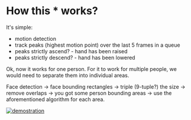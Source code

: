 # How this * works?
It's simple:
- motion detection
- track peaks (highest motion point) over the last 5 frames in a queue
- peaks strictly ascend? - hand has been raised
- peaks strictly descend? - hand has been lowered

Ok, now it works for one person. For it to work for multiple people, we would need to separate them into individual areas.

Face detection -> face bounding rectangles -> triple (9-tuple?) the size -> remove overlaps -> you got some person bounding areas -> use the aforementioned algorithm for each area.

[![demostration](http://img.youtube.com/vi/LFfiU21jzaU/0.jpg)](https://youtu.be/LFfiU21jzaU)